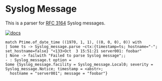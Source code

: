 # Syslog Message

This is a parser for [RFC 3164](https://tools.ietf.org/html/rfc3164) Syslog messages.

[![docs](https://img.shields.io/badge/doc-online-blue.svg)](http://verbosemo.de/syslog-message/)

	match Ptime.of_date_time ((1970, 1, 1), ((0, 0, 0), 0)) with
	| Some ts -> Syslog_message.parse ~ctx:{timestamp=ts; hostname="-"; set_hostname=false} "<133>Oct  3 15:51:21 server001: foobar"
	| None -> failwith "Failed to parse Syslog message";;
	- : Syslog_message.t option =
	Some {Syslog_message.facility = Syslog_message.Local0; severity = Syslog_message.Notice; timestamp = <abstr>;
	  hostname = "server001"; message = "foobar"}
